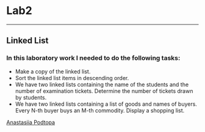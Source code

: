 # Lab2
_____
## Linked List

### In this laboratory work I needed to do the following tasks:

* Make a copy of the linked list. 
* Sort the linked list items in descending order.
* We have two linked lists containing the name of the students and the number of examination tickets. Determine the number of tickets drawn by students.
* We have two linked lists containing a list of goods and names of buyers. Every N-th buyer buys an M-th commodity. Display a shopping list.

[Anastasiia Podtopa](https://github.com/Podtopa)